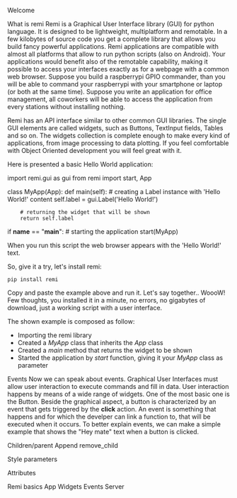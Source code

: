 <t1>Welcome</t1>

What is remi
Remi is a Graphical User Interface library (GUI) for python language. It is designed to be lightweight, multiplatform and remotable.
In a few kilobytes of source code you get a complete library that allows you build fancy powerful applications.
Remi applications are compatible with almost all platforms that allow to run python scripts (also on Android).
Your applications would benefit also of the remotable capability, making it possible to access your interfaces exactly as for a webpage with a common web browser. Suppose you build a raspberrypi GPIO commander, than you will be able to command your raspberrypi with your smartphone or laptop (or both at the same time). Suppose you write an application for office management, all coworkers will be able to access the application from every stations without installing nothing.  

Remi has an API interface similar to other common GUI libraries. The single GUI elements are called widgets, such as Buttons, TextInput fields, Tables and so on. The widgets collection is complete enough to make every kind of applications, from image processing to data plotting. If you feel comfortable with Object Oriented development you will feel great with it.

Here is presented a basic Hello World application:

import remi.gui as gui
from remi import start, App

class MyApp(App):
    def main(self):
        # creating a Label instance with 'Hello World!' content 
        self.label = gui.Label('Hello World!')

        # returning the widget that will be shown
        return self.label

if __name__ == "__main__":
    # starting the application
    start(MyApp)

When you run this script the web browser appears with the 'Hello World!' text.

So, give it a try, let's install remi:
```
pip install remi
```

Copy and paste the example above and run it. Let's say together.. WoooW!
Few thoughts, you installed it in a minute, no errors, no gigabytes of download, just a working script with a user interface.

The shown example is composed as follow:
- Importing the remi library
- Created a *MyApp* class that inherits the *App* class
- Created a *main* method that returns the widget to be shown
- Started the application by *start* function, giving it your *MyApp* class as parameter


<t2>Events<t2>
Now we can speak about events. Graphical User Interfaces must allow user interaction to execute commands and fill in data.
User interaction happens by means of a wide range of widgets. One of the most basic one is the Button.
Beside the graphical aspect, a button is characterized by an event that gets triggered by the **click** action.
An event is something that happens and for which the develper can link a function to, that will be executed when it occurs.
To better explain events, we can make a simple example that shows the "Hey mate" text when a button is clicked.



Children/parent
    Append
    remove_child

Style parameters

Attributes

Remi basics
    App
    Widgets
    Events
    Server
